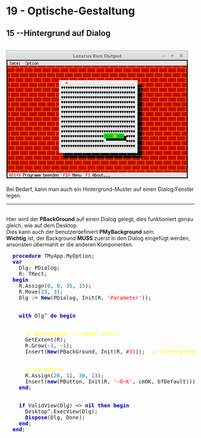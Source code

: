 # 19 - Optische-Gestaltung
## 15 --Hintergrund auf Dialog
<br>
<img src="image.png" alt="Selfhtml"><br><br>
Bei Bedarf, kann man auch ein Hintergrund-Muster auf einen Dialog/Fenster legen.<br>
<hr><br>
Hier wird der <b>PBackGround</b> auf einen Dialog gelegt, dies funktioniert genau gleich, wie auf dem Desktop.<br>
Dies kann auch der benutzerdefiniert <b>PMyBackground</b> sein.<br>
<b>Wichtig</b> ist, der Background <b>MUSS</b> zuerst in den Dialog eingefügt werden,<br>
ansonsten übermahlt er die anderen Komponenten.<br>
<pre><code=pascal>  <b><font color="0000BB">procedure</font></b> TMyApp.MyOption;
  <b><font color="0000BB">var</font></b>
    Dlg: PDialog;
    R: TRect;
  <b><font color="0000BB">begin</font></b>
    R.Assign(<font color="#0077BB">0</font>, <font color="#0077BB">0</font>, <font color="#0077BB">35</font>, <font color="#0077BB">15</font>);
    R.Move(<font color="#0077BB">23</font>, <font color="#0077BB">3</font>);
    Dlg := <b><font color="0000BB">New</font></b>(PDialog, Init(R, <font color="#FF0000">'Parameter'</font>));
<br>
    <b><font color="0000BB">with</font></b> Dlg^ <b><font color="0000BB">do</font></b> <b><font color="0000BB">begin</font></b>
<br>
      <i><font color="#FFFF00">// BackGround --> Immer zuerst</font></i>
      GetExtent(R);
      R.Grow(-<font color="#0077BB">1</font>, -<font color="#0077BB">1</font>);
      Insert(<b><font color="0000BB">New</font></b>(PBackGround, Init(R, <font color="#FF0000">#3</font>)));  <i><font color="#FFFF00">// Hintergrund einfügen.</font></i>
<br>
      <i><font color="#FFFF00">// Ok-Button</font></i>
      R.Assign(<font color="#0077BB">20</font>, <font color="#0077BB">11</font>, <font color="#0077BB">30</font>, <font color="#0077BB">13</font>);
      Insert(<b><font color="0000BB">new</font></b>(PButton, Init(R, <font color="#FF0000">'~O~K'</font>, cmOK, bfDefault)));
    <b><font color="0000BB">end</font></b>;
<br>
    <b><font color="0000BB">if</font></b> ValidView(Dlg) <> <b><font color="0000BB">nil</font></b> <b><font color="0000BB">then</font></b> <b><font color="0000BB">begin</font></b>
      Desktop^.ExecView(Dlg);
      <b><font color="0000BB">Dispose</font></b>(Dlg, Done);
    <b><font color="0000BB">end</font></b>;
  <b><font color="0000BB">end</font></b>;</code></pre>
<br>
